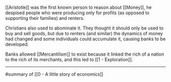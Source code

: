 [[Aristotle]] was the first known person to reason about [[Money]], he despised people who were producing only for profits (as opposed to supporting their families) and renters.

Christians also used to abominate it. They thought it should only be used to buy and sell goods, but due to renters (and similar) the dynamics of money had changed and some individuals could accumulate it, causing banks to be developed.

Banks allowed [[Mercantilism]] to exist because it linked the rich of a nation to the rich of its merchants, and this led to [[1 - Exploration]].

---

#summary  of [[0 - A little story of economics]]